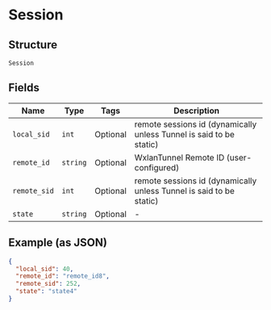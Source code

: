
# Session

## Structure

`Session`

## Fields

| Name | Type | Tags | Description |
|  --- | --- | --- | --- |
| `local_sid` | `int` | Optional | remote sessions id (dynamically unless Tunnel is said to be static) |
| `remote_id` | `string` | Optional | WxlanTunnel Remote ID (user-configured) |
| `remote_sid` | `int` | Optional | remote sessions id (dynamically unless Tunnel is said to be static) |
| `state` | `string` | Optional | - |

## Example (as JSON)

```json
{
  "local_sid": 40,
  "remote_id": "remote_id8",
  "remote_sid": 252,
  "state": "state4"
}
```

